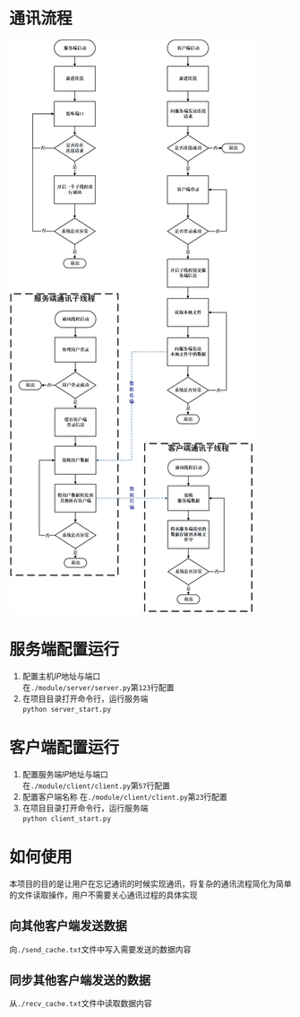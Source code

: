 # 通讯流程
![](./doc/通讯流程图.png)


# 服务端配置运行

1. 配置主机$IP$地址与端口 \
  在`./module/server/server.py`第`123`行配置
3. 在项目目录打开命令行，运行服务端 \
  `python server_start.py`
# 客户端配置运行
1. 配置服务端$IP$地址与端口 \
在`./module/client/client.py`第`57`行配置
2. 配置客户端名称
在`./module/client/client.py`第`23`行配置
3. 在项目目录打开命令行，运行服务端 \
  `python client_start.py`

# 如何使用
本项目的目的是让用户在忘记通讯的时候实现通讯，将复杂的通讯流程简化为简单的文件读取操作，用户不需要关心通讯过程的具体实现
## 向其他客户端发送数据
向`./send_cache.txt`文件中写入需要发送的数据内容
## 同步其他客户端发送的数据
从`./recv_cache.txt`文件中读取数据内容